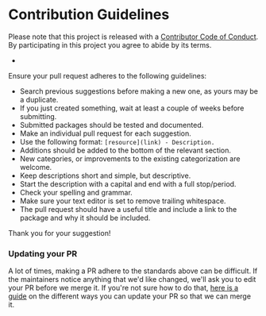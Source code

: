 # Contribution Guidelines

Please note that this project is released with a [Contributor Code of Conduct](code-of-conduct.md). By participating in this project you agree to abide by its terms.

-

Ensure your pull request adheres to the following guidelines:

- Search previous suggestions before making a new one, as yours may be a duplicate.
- If you just created something, wait at least a couple of weeks before submitting.
- Submitted packages should be tested and documented.
- Make an individual pull request for each suggestion.
- Use the following format: `[resource](link) - Description.`
- Additions should be added to the bottom of the relevant section.
- New categories, or improvements to the existing categorization are welcome.
- Keep descriptions short and simple, but descriptive.
- Start the description with a capital and end with a full stop/period.
- Check your spelling and grammar.
- Make sure your text editor is set to remove trailing whitespace.
- The pull request should have a useful title and include a link to the package and why it should be included.

Thank you for your suggestion!

### Updating your PR

A lot of times, making a PR adhere to the standards above can be difficult. If the maintainers notice anything that we'd like changed, we'll ask you to edit your PR before we merge it. If you're not sure how to do that, [here is a guide](https://github.com/RichardLitt/docs/blob/master/amending-a-commit-guide.md) on the different ways you can update your PR so that we can merge it.
